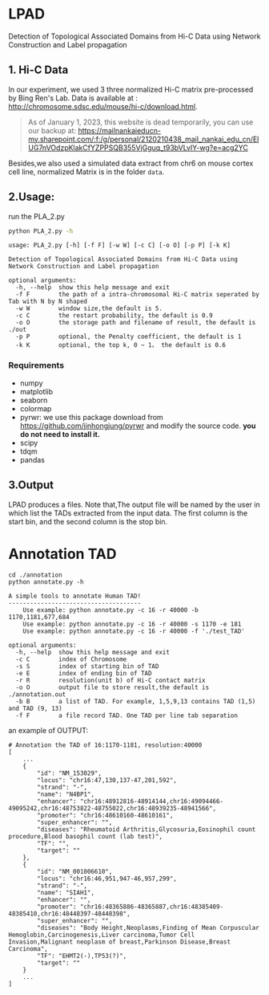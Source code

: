 # LPAD
Detection of Topological Associated Domains from Hi-C Data using Network Construction and Label propagation

## 1. Hi-C Data 

In our experiment, we used 3 three normalized Hi-C matrix pre-processed by Bing Ren's Lab. Data is available at : http://chromosome.sdsc.edu/mouse/hi-c/download.html.
> As of January 1, 2023, this website is dead temporarily, you can use our backup at: https://mailnankaieducn-my.sharepoint.com/:f:/g/personal/2120210438_mail_nankai_edu_cn/ElUG7nVOdzpKlakCfYZPPSQB355VjGguq_t93bVLvlY-wg?e=acg2YC

Besides,we also used a simulated data extract from chr6 on mouse cortex cell line, normalized Matrix is in the folder  `data`.

## 2.Usage:

run the PLA_2.py

```sh
python PLA_2.py -h
```

```text
usage: PLA_2.py [-h] [-f F] [-w W] [-c C] [-o O] [-p P] [-k K]

Detection of Topological Associated Domains from Hi-C Data using Network Construction and Label propagation

optional arguments:
  -h, --help  show this help message and exit
  -f F        the path of a intra-chromosomal Hi-C matrix seperated by Tab with N by N shaped
  -w W        window size,the default is 5.
  -c C        the restart probability, the default is 0.9
  -o O        the storage path and filename of result, the default is ./out
  -p P        optional, the Penalty coefficient, the default is 1
  -k K        optional, the top k, 0 ~ 1， the default is 0.6

```

### Requirements
 * numpy
 * matplotlib
 * seaborn
 * colormap
 * pyrwr: we use this package download from https://github.com/jinhongjung/pyrwr and modify the source code. <b>you do not need to install it.</b>
 * scipy
 * tdqm
 * pandas

 ## 3.Output

LPAD produces a files. Note that,The output file will be named by the user in which list the TADs extracted from the input data. The first column is the start bin, and the second column is the stop bin.

# Annotation TAD
```
cd ./annotation
python annotate.py -h
```
```text
A simple tools to annotate Human TAD!
-------------------------------------
    Use example: python annotate.py -c 16 -r 40000 -b 1170,1181,677,684
    Use example: python annotate.py -c 16 -r 40000 -s 1170 -e 181
    Use example: python annotate.py -c 16 -r 40000 -f './test_TAD'

optional arguments:
  -h, --help  show this help message and exit
  -c C        index of Chromosome
  -s S        index of starting bin of TAD
  -e E        index of ending bin of TAD
  -r R        resolution(unit b) of Hi-C contact matrix
  -o O        output file to store result,the default is ./annotation.out
  -b B        a list of TAD. For example, 1,5,9,13 contains TAD (1,5) and TAD (9, 13)
  -f F        a file record TAD. One TAD per line tab separation
```

an example of OUTPUT:
```text
# Annotation the TAD of 16:1170-1181, resolution:40000 
[
    ...
    {
        "id": "NM_153029",
        "locus": "chr16:47,130,137-47,201,592",
        "strand": "-",
        "name": "N4BP1",
        "enhancer": "chr16:48912816-48914144,chr16:49094466-49095242,chr16:48753822-48755022,chr16:48939235-48941566",
        "promoter": "chr16:48610160-48610161",
        "super_enhancer": "",
        "diseases": "Rheumatoid Arthritis,Glycosuria,Eosinophil count procedure,Blood basophil count (lab test)",
        "TF": "",
        "target": ""
    },
    {
        "id": "NM_001006610",
        "locus": "chr16:46,951,947-46,957,299",
        "strand": "-",
        "name": "SIAH1",
        "enhancer": "",
        "promoter": "chr16:48365886-48365887,chr16:48385409-48385410,chr16:48448397-48448398",
        "super_enhancer": "",
        "diseases": "Body Height,Neoplasms,Finding of Mean Corpuscular Hemoglobin,Carcinogenesis,Liver carcinoma,Tumor Cell Invasion,Malignant neoplasm of breast,Parkinson Disease,Breast Carcinoma",
        "TF": "EHMT2(-),TP53(?)",
        "target": ""
    }
    ...
]
```
